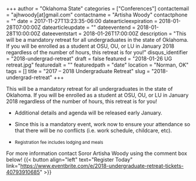 +++
author = "Oklahoma State"
categories = ["Conferences"]
contactemail = "ajhwoody[at]gmail.com"
contactname = "Artisha Woody"
contactphone = ""
date = 2017-11-27T13:23:35-06:00
datearticleexpiration = 2018-01-28T07:00:00Z
datearticleupdate = ""
dateeventend = 2018-01-28T10:00:00Z
dateeventstart = 2018-01-26T17:00:00Z
description = "This will be a mandatory retreat for all undergraduates in the state of Oklahoma. If you will be enrolled as a student at OSU, OU, or LU in January 2018 regardless of the number of hours, this retreat is for you!"
disqus_identifier = "2018-undergrad-retreat"
draft = false
featured = "2018-01-26 UG retreat.jpg"
featuredalt = ""
featuredpath = "date"
location = "Norman, OK"
tags = []
title = "2017 – 2018 Undergraduate Retreat"
slug = "2018-undergrad-retreat"
+++

This will be a mandatory retreat for all undergraduates in the state of Oklahoma. If you will be enrolled as a student at OSU, OU, or LU in January 2018 regardless of the number of hours, this retreat is for you! 

* Additional details and agenda will be released early January.
* Since this is a mandatory event, work now to ensure your attendance so that there will be no conflicts (i.e. work schedule, childcare, etc).

* <small>Registration fee includes lodging and meals</small>

For more information contact Soror Artisha Woody using the comment box below!
{{< button align="left" text="Register Today" link="https://www.eventbrite.com/e/2018-undergraduate-retreat-tickets-40793910685" >}}
